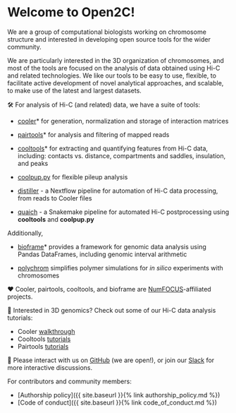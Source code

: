 ---
---
# Welcome to Open2C!

We are a group of computational biologists working on chromosome structure and interested in developing open source tools for the wider community.

We are particularly interested in the 3D organization of chromosomes, and most of the tools are focused on the analysis of data obtained using Hi-C and related technologies. We like our tools to be easy to use, flexible, to facilitate active development of novel analytical approaches, and scalable, to make use of the latest and largest datasets.

🛠️ For analysis of Hi-C (and related) data, we have a suite of tools:

- [cooler](https://www.github.com/open2c/cooler)* for generation, normalization and storage of interaction matrices

- [pairtools](https://www.github.com/open2c/pairtools)* for analysis and filtering of mapped reads

- [cooltools](https://www.github.com/open2c/cooltools)* for extracting and quantifying features from Hi-C data, including: contacts vs. distance, compartments and saddles, insulation, and peaks

- [coolpup.py](https://www.github.com/open2c/coolpuppy) for flexible pileup analysis

- [distiller](https://www.github.com/open2c/distiller-nf) - a Nextflow pipeline for automation of Hi-C data processing, from reads to Cooler files

- [quaich](https://www.github.com/open2c/quaich) - a Snakemake pipeline for automated Hi-C postprocessing using **cooltools** and **coolpup.py**
 
Additionally,

- [bioframe](https://www.github.com/open2c/bioframe)* provides a framework for genomic data analysis using Pandas DataFrames, including genomic interval arithmetic

- [polychrom](https://www.github.com/open2c/polychrom) simplifies polymer simulations for *in silico* experiments with chromosomes

❤️ Cooler, pairtools, cooltools, and bioframe are [NumFOCUS](https://numfocus.org/)-affiliated projects.

🧬 Interested in 3D genomics? Check out some of our Hi-C data analysis tutorials:

- Cooler [walkthrough](https://github.com/open2c/cooler-binder)
- Cooltools [tutorials](https://cooltools.readthedocs.io)
- Pairtools [tutorials](https://pairtools.readthedocs.io)


🤝 Please interact with us on [GitHub](https://www.github.com/open2c) (we are open!), or join our [Slack](https://bit.ly/2UaOpAe) for more interactive discussions.

For contributors and community members:
 - [Authorship policy]({{ site.baseurl }}{% link authorship_policy.md %})
 - [Code of conduct]({{ site.baseurl }}{% link code_of_conduct.md %})

